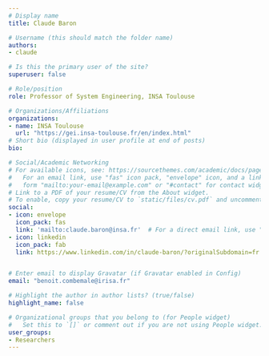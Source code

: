 ```yaml
---
# Display name
title: Claude Baron

# Username (this should match the folder name)
authors:
- claude

# Is this the primary user of the site?
superuser: false

# Role/position
role: Professor of System Engineering, INSA Toulouse

# Organizations/Affiliations
organizations:
- name: INSA Toulouse
  url: "https://gei.insa-toulouse.fr/en/index.html"
# Short bio (displayed in user profile at end of posts)
bio: 

# Social/Academic Networking
# For available icons, see: https://sourcethemes.com/academic/docs/page-builder/#icons
#   For an email link, use "fas" icon pack, "envelope" icon, and a link in the
#   form "mailto:your-email@example.com" or "#contact" for contact widget.
# Link to a PDF of your resume/CV from the About widget.
# To enable, copy your resume/CV to `static/files/cv.pdf` and uncomment the lines below.
social:
- icon: envelope
  icon_pack: fas
  link: 'mailto:claude.baron@insa.fr'  # For a direct email link, use "mailto:test@example.org".
- icon: linkedin
  icon_pack: fab
  link: https://www.linkedin.com/in/claude-baron/?originalSubdomain=fr


# Enter email to display Gravatar (if Gravatar enabled in Config)
email: "benoit.combemale@irisa.fr"

# Highlight the author in author lists? (true/false)
highlight_name: false

# Organizational groups that you belong to (for People widget)
#   Set this to `[]` or comment out if you are not using People widget.
user_groups:
- Researchers
---
```

